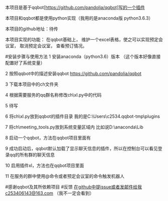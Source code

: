 ﻿本项目是基于qqbot[https://github.com/pandolia/qqbot]写的一个插件

本项目和qqbot都是使用python实现（我用的是anaconda版 python3.6.3）

本项目的github地址：待传

本项目实现的功能：
在qqbot基础上，
维护一个excel表格，使之可以实现预定会议室，
取消预定会议室，
查看预订情况。

#安装步骤与使用方法
1 安装anaconda（python3.6）版本
（这个版本好像直接配置好了系统变量）

2 按照qqbot中的描述安装qqbot https://github.com/pandolia/qqbot

3 下载本项目中的ch文件夹

4 根据需要服务的qq群名称修改ch\xl.py中的代码

5 待写

6 将ch\xl.py放到qqbot的插件目录 我的是C:\Users\c2534\.qqbot-tmp\plugins

7 将ch\meeting_tools.py放到系统变量区域内 比如说D:\anaconda\Lib

8 启动一个qqbot，方法在qqbot项目里面有

9 成功启动后，qqbot默认加载了显示聊天信息的插件，所以在控制台可以看见登录qq的所有群的聊天信息

10 启用插件xl，方法也在qqbot项目里面

11 在服务的群中使用@命令或者预定会议室的命令触发机器人

#感谢qqbot及其所依赖项目
#反馈
在github中提issue或者发邮件给我c253406143@163.com （我不一定会看到）